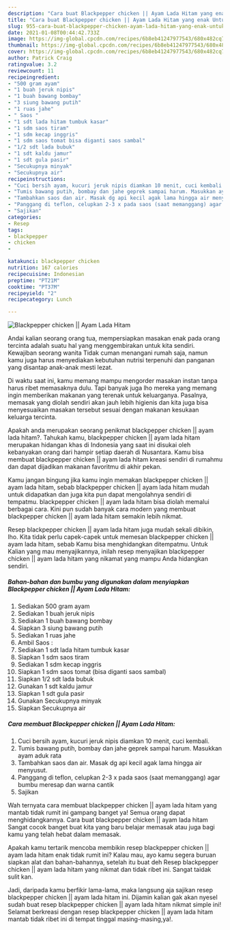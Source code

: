 ```yaml
---
description: "Cara buat Blackpepper chicken || Ayam Lada Hitam yang enak Untuk Jualan"
title: "Cara buat Blackpepper chicken || Ayam Lada Hitam yang enak Untuk Jualan"
slug: 955-cara-buat-blackpepper-chicken-ayam-lada-hitam-yang-enak-untuk-jualan
date: 2021-01-08T00:44:42.733Z
image: https://img-global.cpcdn.com/recipes/6b8eb41247977543/680x482cq70/blackpepper-chicken-ayam-lada-hitam-foto-resep-utama.jpg
thumbnail: https://img-global.cpcdn.com/recipes/6b8eb41247977543/680x482cq70/blackpepper-chicken-ayam-lada-hitam-foto-resep-utama.jpg
cover: https://img-global.cpcdn.com/recipes/6b8eb41247977543/680x482cq70/blackpepper-chicken-ayam-lada-hitam-foto-resep-utama.jpg
author: Patrick Craig
ratingvalue: 3.2
reviewcount: 11
recipeingredient:
- "500 gram ayam"
- "1 buah jeruk nipis"
- "1 buah bawang bombay"
- "3 siung bawang putih"
- "1 ruas jahe"
- " Saos "
- "1 sdt lada hitam tumbuk kasar"
- "1 sdm saos tiram"
- "1 sdm kecap inggris"
- "1 sdm saos tomat bisa diganti saos sambal"
- "1/2 sdt lada bubuk"
- "1 sdt kaldu jamur"
- "1 sdt gula pasir"
- "Secukupnya minyak"
- "Secukupnya air"
recipeinstructions:
- "Cuci bersih ayam, kucuri jeruk nipis diamkan 10 menit, cuci kembali."
- "Tumis bawang putih, bombay dan jahe geprek sampai harum. Masukkan ayam aduk rata"
- "Tambahkan saos dan air. Masak dg api kecil agak lama hingga air menyusut."
- "Panggang di teflon, celupkan 2-3 x pada saos (saat memanggang) agar bumbu meresap dan warna cantik"
- "Sajikan"
categories:
- Resep
tags:
- blackpepper
- chicken
- 

katakunci: blackpepper chicken  
nutrition: 167 calories
recipecuisine: Indonesian
preptime: "PT21M"
cooktime: "PT37M"
recipeyield: "2"
recipecategory: Lunch

---
```



![Blackpepper chicken || Ayam Lada Hitam](https://img-global.cpcdn.com/recipes/6b8eb41247977543/680x482cq70/blackpepper-chicken-ayam-lada-hitam-foto-resep-utama.jpg)

Andai kalian seorang orang tua, mempersiapkan masakan enak pada orang tercinta adalah suatu hal yang menggembirakan untuk kita sendiri. Kewajiban seorang  wanita Tidak cuman menangani rumah saja, namun kamu juga harus menyediakan kebutuhan nutrisi terpenuhi dan panganan yang disantap anak-anak mesti lezat.

Di waktu  saat ini, kamu memang mampu mengorder masakan instan tanpa harus ribet memasaknya dulu. Tapi banyak juga lho mereka yang memang ingin memberikan makanan yang terenak untuk keluarganya. Pasalnya, memasak yang diolah sendiri akan jauh lebih higienis dan kita juga bisa menyesuaikan masakan tersebut sesuai dengan makanan kesukaan keluarga tercinta. 



Apakah anda merupakan seorang penikmat blackpepper chicken || ayam lada hitam?. Tahukah kamu, blackpepper chicken || ayam lada hitam merupakan hidangan khas di Indonesia yang saat ini disukai oleh kebanyakan orang dari hampir setiap daerah di Nusantara. Kamu bisa membuat blackpepper chicken || ayam lada hitam kreasi sendiri di rumahmu dan dapat dijadikan makanan favoritmu di akhir pekan.

Kamu jangan bingung jika kamu ingin memakan blackpepper chicken || ayam lada hitam, sebab blackpepper chicken || ayam lada hitam mudah untuk didapatkan dan juga kita pun dapat mengolahnya sendiri di tempatmu. blackpepper chicken || ayam lada hitam bisa diolah memalui berbagai cara. Kini pun sudah banyak cara modern yang membuat blackpepper chicken || ayam lada hitam semakin lebih nikmat.

Resep blackpepper chicken || ayam lada hitam juga mudah sekali dibikin, lho. Kita tidak perlu capek-capek untuk memesan blackpepper chicken || ayam lada hitam, sebab Kamu bisa menghidangkan ditempatmu. Untuk Kalian yang mau menyajikannya, inilah resep menyajikan blackpepper chicken || ayam lada hitam yang nikamat yang mampu Anda hidangkan sendiri.

<!--inarticleads1-->

##### Bahan-bahan dan bumbu yang digunakan dalam menyiapkan Blackpepper chicken || Ayam Lada Hitam:

1. Sediakan 500 gram ayam
1. Sediakan 1 buah jeruk nipis
1. Sediakan 1 buah bawang bombay
1. Siapkan 3 siung bawang putih
1. Sediakan 1 ruas jahe
1. Ambil  Saos :
1. Sediakan 1 sdt lada hitam tumbuk kasar
1. Siapkan 1 sdm saos tiram
1. Sediakan 1 sdm kecap inggris
1. Siapkan 1 sdm saos tomat (bisa diganti saos sambal)
1. Siapkan 1/2 sdt lada bubuk
1. Gunakan 1 sdt kaldu jamur
1. Siapkan 1 sdt gula pasir
1. Gunakan Secukupnya minyak
1. Siapkan Secukupnya air




<!--inarticleads2-->

##### Cara membuat Blackpepper chicken || Ayam Lada Hitam:

1. Cuci bersih ayam, kucuri jeruk nipis diamkan 10 menit, cuci kembali.
1. Tumis bawang putih, bombay dan jahe geprek sampai harum. Masukkan ayam aduk rata
1. Tambahkan saos dan air. Masak dg api kecil agak lama hingga air menyusut.
1. Panggang di teflon, celupkan 2-3 x pada saos (saat memanggang) agar bumbu meresap dan warna cantik
1. Sajikan




Wah ternyata cara membuat blackpepper chicken || ayam lada hitam yang mantab tidak rumit ini gampang banget ya! Semua orang dapat menghidangkannya. Cara buat blackpepper chicken || ayam lada hitam Sangat cocok banget buat kita yang baru belajar memasak atau juga bagi kamu yang telah hebat dalam memasak.

Apakah kamu tertarik mencoba membikin resep blackpepper chicken || ayam lada hitam enak tidak rumit ini? Kalau mau, ayo kamu segera buruan siapkan alat dan bahan-bahannya, setelah itu buat deh Resep blackpepper chicken || ayam lada hitam yang nikmat dan tidak ribet ini. Sangat taidak sulit kan. 

Jadi, daripada kamu berfikir lama-lama, maka langsung aja sajikan resep blackpepper chicken || ayam lada hitam ini. Dijamin kalian gak akan nyesel sudah buat resep blackpepper chicken || ayam lada hitam nikmat simple ini! Selamat berkreasi dengan resep blackpepper chicken || ayam lada hitam mantab tidak ribet ini di tempat tinggal masing-masing,ya!.

